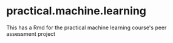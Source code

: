 practical.machine.learning
==========================
This has a Rmd for the practical machine learning course's peer assessment project
